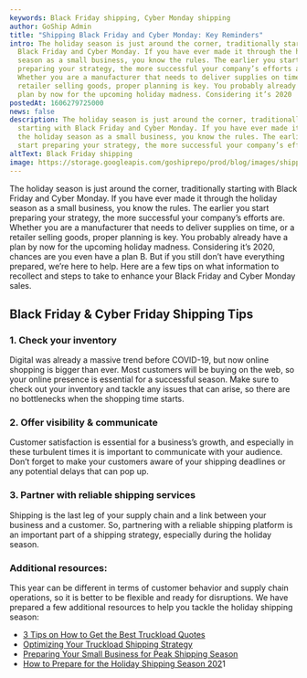 ```yaml
---
keywords: Black Friday shipping, Cyber Monday shipping
author: GoShip Admin
title: "Shipping Black Friday and Cyber Monday: Key Reminders"
intro: The holiday season is just around the corner, traditionally starting with
  Black Friday and Cyber Monday. If you have ever made it through the holiday
  season as a small business, you know the rules. The earlier you start
  preparing your strategy, the more successful your company’s efforts are.
  Whether you are a manufacturer that needs to deliver supplies on time, or a
  retailer selling goods, proper planning is key. You probably already have a
  plan by now for the upcoming holiday madness. Considering it’s 2020
postedAt: 1606279725000
news: false
description: The holiday season is just around the corner, traditionally
  starting with Black Friday and Cyber Monday. If you have ever made it through
  the holiday season as a small business, you know the rules. The earlier you
  start preparing your strategy, the more successful your company’s efforts are.
altText: Black Friday shipping
image: https://storage.googleapis.com/goshiprepo/prod/blog/images/shipping-black-friday-and-cyber-monday-key-reminders.jpg
---
```

The holiday season is just around the corner, traditionally starting with Black Friday and Cyber Monday. If you have ever made it through the holiday season as a small business, you know the rules. The earlier you start preparing your strategy, the more successful your company’s efforts are. Whether you are a manufacturer that needs to deliver supplies on time, or a retailer selling goods, proper planning is key. You probably already have a plan by now for the upcoming holiday madness. Considering it’s 2020, chances are you even have a plan B. But if you still don’t have everything prepared, we’re here to help. Here are a few tips on what information to recollect and steps to take to enhance your Black Friday and Cyber Monday sales.

## Black Friday & Cyber Friday Shipping Tips

### 1. Check your inventory

Digital was already a massive trend before COVID-19, but now online shopping is bigger than ever. Most customers will be buying on the web, so your online presence is essential for a successful season. Make sure to check out your inventory and tackle any issues that can arise, so there are no bottlenecks when the shopping time starts.

### 2. Offer visibility & communicate

Customer satisfaction is essential for a business’s growth, and especially in these turbulent times it is important to communicate with your audience. Don’t forget to make your customers aware of your shipping deadlines or any potential delays that can pop up.

### 3. Partner with reliable shipping services

Shipping is the last leg of your supply chain and a link between your business and a customer. So, partnering with a reliable shipping platform is an important part of a shipping strategy, especially during the holiday season.

### Additional resources:

This year can be different in terms of customer behavior and supply chain operations, so it is better to be flexible and ready for disruptions. We have prepared a few additional resources to help you tackle the holiday shipping season:

* [3 Tips on How to Get the Best Truckload Quotes](https://www.goship.com/blog/3-tips-on-how-to-get-the-best-truckload-quotes/)
* [Optimizing Your Truckload Shipping Strategy](https://www.goship.com/blog/optimizing-your-truckload-shipping-strategy/)
* [Preparing Your Small Business for Peak Shipping Season](https://www.goship.com/blog/preparing-your-small-business-for-peak-shipping-season/)
* [How to Prepare for the Holiday Shipping Season 202](https://www.goship.com/blog/how-to-prepare-for-the-holiday-shipping-season-2020/)1